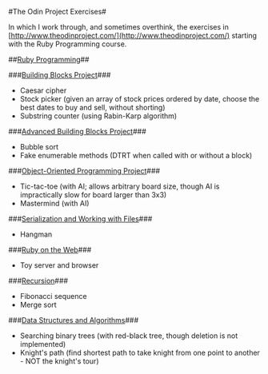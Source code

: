 #The Odin Project Exercises#

In which I work through, and sometimes overthink, the exercises in [http://www.theodinproject.com/](http://www.theodinproject.com/) starting with the Ruby Programming course.

##[Ruby Programming](http://www.theodinproject.com/ruby-programming)##

###[Building Blocks Project](http://www.theodinproject.com/ruby-programming/building-blocks)###
* Caesar cipher
* Stock picker (given an array of stock prices ordered by date, choose the best dates to buy and sell, without shorting)
* Substring counter (using Rabin-Karp algorithm)

###[Advanced Building Blocks Project](http://www.theodinproject.com/ruby-programming/advanced-building-blocks)###
* Bubble sort
* Fake enumerable methods (DTRT when called with or without a block)

###[Object-Oriented Programming Project](http://www.theodinproject.com/ruby-programming/oop)###
* Tic-tac-toe (with AI; allows arbitrary board size, though AI is impractically slow for board larger than 3x3)
* Mastermind (with AI)

###[Serialization and Working with Files](http://www.theodinproject.com/ruby-programming/file-i-o-and-serialization)###
* Hangman

###[Ruby on the Web](http://www.theodinproject.com/ruby-programming/ruby-on-the-web)###
* Toy server and browser

###[Recursion](http://www.theodinproject.com/ruby-programming/recursion)###
* Fibonacci sequence
* Merge sort

###[Data Structures and Algorithms](http://www.theodinproject.com/ruby-programming/data-structures-and-algorithms)###
* Searching binary trees (with red-black tree, though deletion is not implemented)
* Knight's path (find shortest path to take knight from one point to another - NOT the knight's tour)
